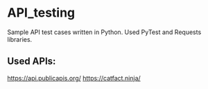 # API_testing

Sample API test cases written in Python.
Used PyTest and Requests libraries.

## Used APIs:

https://api.publicapis.org/
https://catfact.ninja/
